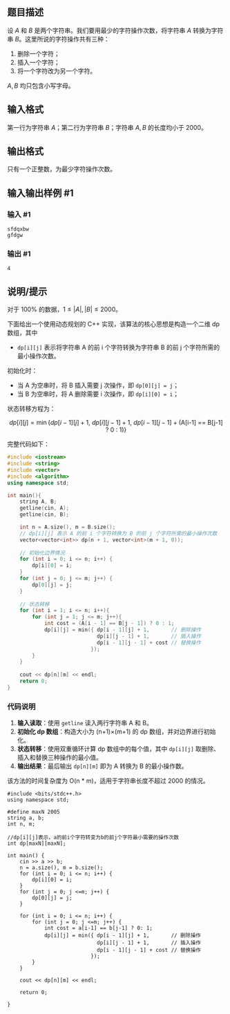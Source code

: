 ## 题目描述

设 $A$ 和 $B$ 是两个字符串。我们要用最少的字符操作次数，将字符串 $A$ 转换为字符串 $B$。这里所说的字符操作共有三种：

1. 删除一个字符；
2. 插入一个字符；
3. 将一个字符改为另一个字符。

$A, B$ 均只包含小写字母。

## 输入格式

第一行为字符串 $A$；第二行为字符串 $B$；字符串 $A, B$ 的长度均小于 $2000$。

## 输出格式

只有一个正整数，为最少字符操作次数。

## 输入输出样例 #1

### 输入 #1

```
sfdqxbw
gfdgw
```

### 输出 #1

```
4
```

## 说明/提示

对于 $100 \%$ 的数据，$1 \le |A|, |B| \le 2000$。


下面给出一个使用动态规划的 C++ 实现，该算法的核心思想是构造一个二维 dp 数组，其中  
- `dp[i][j]` 表示将字符串 A 的前 i 个字符转换为字符串 B 的前 j 个字符所需的最小操作次数。  

初始化时：
- 当 A 为空串时，将 B 插入需要 j 次操作，即 `dp[0][j] = j`；
- 当 B 为空串时，将 A 删除需要 i 次操作，即 `dp[i][0] = i`；

状态转移方程为：

$$
dp[i][j] = \min\{ dp[i-1][j] + 1, \ dp[i][j-1] + 1, \ dp[i-1][j-1] + (\text{A[i-1] == B[j-1] ? 0 : 1}) \}
$$


完整代码如下：

```cpp
#include <iostream>
#include <string>
#include <vector>
#include <algorithm>
using namespace std;

int main(){
    string A, B;
    getline(cin, A);
    getline(cin, B);

    int n = A.size(), m = B.size();
    // dp[i][j] 表示 A 的前 i 个字符转换为 B 的前 j 个字符所需的最小操作次数
    vector<vector<int>> dp(n + 1, vector<int>(m + 1, 0));
    
    // 初始化边界情况
    for (int i = 0; i <= n; i++) {
        dp[i][0] = i;
    }
    for (int j = 0; j <= m; j++) {
        dp[0][j] = j;
    }
    
    // 状态转移
    for (int i = 1; i <= n; i++){
        for (int j = 1; j <= m; j++){
            int cost = (A[i - 1] == B[j - 1]) ? 0 : 1;
            dp[i][j] = min({ dp[i - 1][j] + 1,       // 删除操作
                             dp[i][j - 1] + 1,       // 插入操作
                             dp[i - 1][j - 1] + cost // 替换操作
                           });
        }
    }
    
    cout << dp[n][m] << endl;
    return 0;
}
```

### 代码说明
1. **输入读取**：使用 `getline` 读入两行字符串 A 和 B。
2. **初始化 dp 数组**：构造大小为 (n+1)×(m+1) 的 dp 数组，并对边界进行初始化。
3. **状态转移**：使用双重循环计算 dp 数组中的每个值，其中 `dp[i][j]` 取删除、插入和替换三种操作的最小值。
4. **输出结果**：最后输出 `dp[n][m]` 即为 A 转换为 B 的最小操作数。

该方法的时间复杂度为 O(n * m)，适用于字符串长度不超过 2000 的情况。


```
#include <bits/stdc++.h>
using namespace std;

#define maxN 2005
string a, b;
int n, m;

//dp[i][j]表示，a的前i个字符转变为b的前j个字符最小需要的操作次数
int dp[maxN][maxN];

int main() {
    cin >> a >> b;
    n = a.size(), m = b.size();
    for (int i = 0; i <= n; i++) {
        dp[i][0] = i;
    }
    for (int j = 0; j <=m; j++) {
        dp[0][j] = j;
    }

    for (int i = 0; i <= n; i++) {
        for (int j = 0; j <=m; j++) {
            int cost = a[i-1] == b[j-1] ? 0: 1;
            dp[i][j] = min({ dp[i - 1][j] + 1,       // 删除操作
                             dp[i][j - 1] + 1,       // 插入操作
                             dp[i - 1][j - 1] + cost // 替换操作
                           });
        }
    }

    cout << dp[n][m] << endl;

    return 0;

}
```

